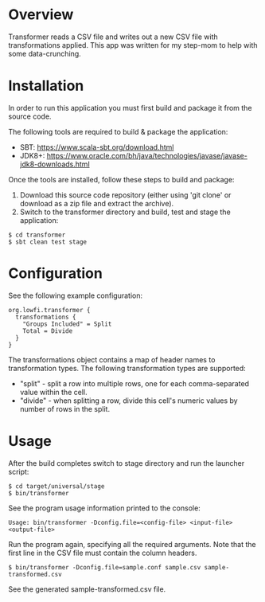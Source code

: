 # Overview
Transformer reads a CSV file and writes out a new CSV file with transformations applied. 
This app was written for my step-mom to help with some data-crunching.

# Installation
In order to run this application you must first build and package it from the source code.

The following tools are required to build & package the application:
* SBT: https://www.scala-sbt.org/download.html
* JDK8+: https://www.oracle.com/bh/java/technologies/javase/javase-jdk8-downloads.html

Once the tools are installed, follow these steps to build and package:
1. Download this source code repository (either using 'git clone' or download as a zip file and extract the archive).
2. Switch to the transformer directory and build, test and stage the application:
```
$ cd transformer
$ sbt clean test stage
```

# Configuration
See the following example configuration:
```
org.lowfi.transformer {
  transformations {
    "Groups Included" = Split
    Total = Divide
  }
}
```
The transformations object contains a map of header names to transformation types.
The following transformation types are supported:
* "split" - split a row into multiple rows, one for each comma-separated value within the cell.
* "divide" - when splitting a row, divide this cell's numeric values by number of rows in the split.

# Usage
After the build completes switch to stage directory and run the launcher script:
```
$ cd target/universal/stage
$ bin/transformer
```

See the program usage information printed to the console:
```
Usage: bin/transformer -Dconfig.file=<config-file> <input-file> <output-file>
```

Run the program again, specifying all the required arguments.
Note that the first line in the CSV file must contain the column headers.
```
$ bin/transformer -Dconfig.file=sample.conf sample.csv sample-transformed.csv
```
See the generated sample-transformed.csv file.